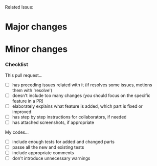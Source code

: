 Related Issue:



# Major changes





# Minor changes





### Checklist
This pull request...
- [ ] has preceding issues related with it (if resolves some issues, metions them with 'resolve')
- [ ] doesn't include too many changes (you should focus on the specific feature in a PR)
- [ ] elaborately explains what feature is added, which part is fixed or improved
- [ ] has step by step instructions for collaborators, if needed
- [ ] has attached screenshots, if appropriate

My codes...
- [ ] include enough tests for added and changed parts
- [ ] passe all the new and existing tests
- [ ] include appropriate comments
- [ ] don't introduce unnecessary warnings
